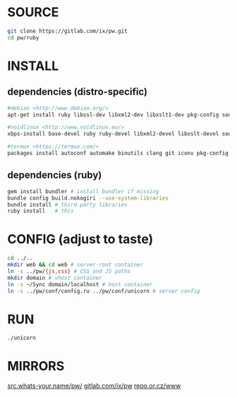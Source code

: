 # SOURCE
``` sh
git clone https://gitlab.com/ix/pw.git
cd pw/ruby
```
# INSTALL
## dependencies (distro-specific)
``` sh
#debian <http://www.debian.org/>
apt-get install ruby libssl-dev libxml2-dev libxslt1-dev pkg-config source-highlight python-pygments

#voidlinux <http://www.voidlinux.eu/>
xbps-install base-devel ruby ruby-devel libxml2-devel libxslt-devel source-highlight python-Pygments

#termux <https://termux.com/>
packages install autoconf automake binutils clang git iconv pkg-config ruby ruby-dev libxslt-dev
```
## dependencies (ruby)
``` sh
gem install bundler # install bundler if missing
bundle config build.nokogiri --use-system-libraries
bundle install # third-party libraries
ruby install   # this

```
# CONFIG (adjust to taste)
``` sh
cd ../..
mkdir web && cd web # server-root container
ln -s ../pw/{js,css} # CSS and JS paths
mkdir domain # vhost container
ln -s ~/Sync domain/localhost # host container
ln -s ../pw/conf/config.ru ../pw/conf/unicorn # server config
```
# RUN
``` sh
./unicorn
```


# MIRRORS
[src.whats-your.name/pw/](http://src.whats-your.name/pw/)
[gitlab.com/ix/pw](https://gitlab.com/ix/pw)
[repo.or.cz/www](http://repo.or.cz/www)
